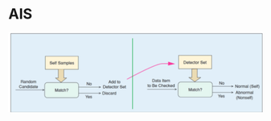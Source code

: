 # AIS

<img src="https://raw.githubusercontent.com/williamedwardhahn/AIS/main/Screenshot%202024-09-05%20172000.png" width = 700>
